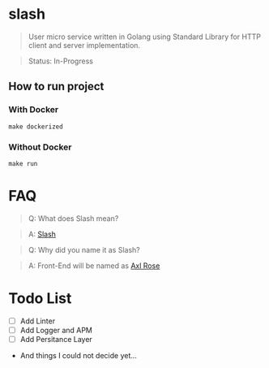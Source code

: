 # slash

> User micro service written in Golang using Standard Library for HTTP client and server implementation.

> Status: In-Progress


## How to run project
### With Docker
`make dockerized`
### Without Docker
`make run`

# FAQ
> Q: What does Slash mean?

> A: [Slash](https://en.wikipedia.org/wiki/Slash_(musician))

> Q: Why did you name it as Slash?

> A: Front-End will be named as [Axl Rose](https://en.wikipedia.org/wiki/Axl_Rose)


# Todo List
- [ ] Add Linter
- [ ] Add Logger and APM
- [ ] Add Persitance Layer
- And things I could not decide yet...
